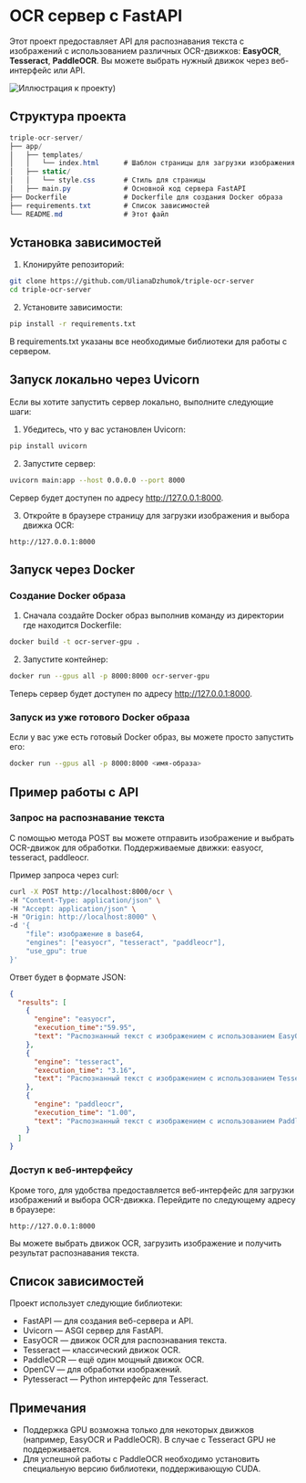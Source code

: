 # OCR сервер с FastAPI

Этот проект предоставляет API для распознавания текста с изображений с использованием различных OCR-движков: **EasyOCR**, **Tesseract**, **PaddleOCR**. Вы можете выбрать нужный движок через веб-интерфейс или API.

![Иллюстрация к проекту](https://github.com/UlianaDzhumok/triple-ocr-server/blob/main/example.jpg))

## Структура проекта

  ```csharp
  triple-ocr-server/
  ├── app/
  │   ├── templates/
  │   │   └── index.html      # Шаблон страницы для загрузки изображения
  │   ├── static/
  │   │   └── style.css       # Стиль для страницы
  │   ├── main.py             # Основной код сервера FastAPI
  ├── Dockerfile              # Dockerfile для создания Docker образа
  ├── requirements.txt        # Список зависимостей
  └── README.md               # Этот файл
```
## Установка зависимостей

1. Клонируйте репозиторий:
```bash
git clone https://github.com/UlianaDzhumok/triple-ocr-server
cd triple-ocr-server
```
2. Установите зависимости:
```bash
pip install -r requirements.txt
```

В requirements.txt указаны все необходимые библиотеки для работы с сервером.

## Запуск локально через Uvicorn
Если вы хотите запустить сервер локально, выполните следующие шаги:

1. Убедитесь, что у вас установлен Uvicorn:
```bash
pip install uvicorn
```
2. Запустите сервер:
```bash
uvicorn main:app --host 0.0.0.0 --port 8000
```
Сервер будет доступен по адресу http://127.0.0.1:8000.

3. Откройте в браузере страницу для загрузки изображения и выбора движка OCR:

```arduino
http://127.0.0.1:8000
```
## Запуск через Docker
### Создание Docker образа
1. Сначала создайте Docker образ выполнив команду из директории где находится Dockerfile:
```bash
docker build -t ocr-server-gpu .
```
2. Запустите контейнер:
```bash
docker run --gpus all -p 8000:8000 ocr-server-gpu
```
Теперь сервер будет доступен по адресу http://127.0.0.1:8000.

### Запуск из уже готового Docker образа
Если у вас уже есть готовый Docker образ, вы можете просто запустить его:
```bash
docker run --gpus all -p 8000:8000 <имя-образа>
```
## Пример работы с API
### Запрос на распознавание текста
С помощью метода POST вы можете отправить изображение и выбрать OCR-движок для обработки. Поддерживаемые движки: easyocr, tesseract, paddleocr.

Пример запроса через curl:
```bash
curl -X POST http://localhost:8000/ocr \
-H "Content-Type: application/json" \
-H "Accept: application/json" \
-H "Origin: http://localhost:8000" \
-d '{
    "file": изображение в base64,
    "engines": ["easyocr", "tesseract", "paddleocr"],
    "use_gpu": true
}'
```
Ответ будет в формате JSON:

```json
{
  "results": [
    {
      "engine": "easyocr",
      "execution_time":"59.95",
      "text": "Распознанный текст с изображением с использованием EasyOCR на GPU"
    },
    {
      "engine": "tesseract",
      "execution_time": "3.16",
      "text": "Распознанный текст с изображением с использованием Tesseract"
    },
    {
      "engine": "paddleocr",
      "execution_time": "1.00",
      "text": "Распознанный текст с изображением с использованием PaddleOCR на GPU"
    }
  ]
}
```
### Доступ к веб-интерфейсу
Кроме того, для удобства предоставляется веб-интерфейс для загрузки изображений и выбора OCR-движка. Перейдите по следующему адресу в браузере:

```arduino
http://127.0.0.1:8000
```
Вы можете выбрать движок OCR, загрузить изображение и получить результат распознавания текста.

## Список зависимостей
Проект использует следующие библиотеки:

- FastAPI — для создания веб-сервера и API.
- Uvicorn — ASGI сервер для FastAPI.
- EasyOCR — движок OCR для распознавания текста.
- Tesseract — классический движок OCR.
- PaddleOCR — ещё один мощный движок OCR.
- OpenCV — для обработки изображений.
- Pytesseract — Python интерфейс для Tesseract.

## Примечания
- Поддержка GPU возможна только для некоторых движков (например, EasyOCR и PaddleOCR). В случае с Tesseract GPU не поддерживается.
- Для успешной работы с PaddleOCR необходимо установить специальную версию библиотеки, поддерживающую CUDA.
